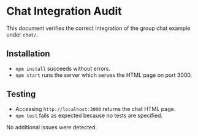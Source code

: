 # Chat Integration Audit

This document verifies the correct integration of the group chat example under `chat/`.

## Installation
- `npm install` succeeds without errors.
- `npm start` runs the server which serves the HTML page on port 3000.

## Testing
- Accessing `http://localhost:3000` returns the chat HTML page.
- `npm test` fails as expected because no tests are specified.

No additional issues were detected.
